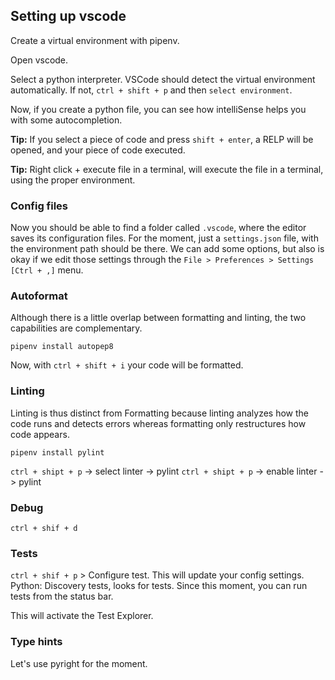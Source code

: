 ## Setting up vscode

Create a virtual environment with pipenv.

Open vscode.

Select a python interpreter. VSCode should detect the virtual environment automatically. If not, `ctrl + shift + p` and then `select environment`.

Now, if you create a python file, you can see how intelliSense helps you with some autocompletion.

**Tip:** If you select a piece of code and press `shift + enter`, a RELP will be opened, and your piece of code executed.

**Tip:** Right click + execute file in a terminal, will execute the file in a terminal, using the proper environment.

### Config files

Now you should be able to find a folder called `.vscode`, where the editor saves its configuration files. For the moment, just a `settings.json` file, with the environment path should be there. We can add some options, but also is okay if we edit those settings through the `File > Preferences > Settings [Ctrl + ,]` menu.

### Autoformat

Although there is a little overlap between formatting and linting, the two capabilities are complementary.

```
pipenv install autopep8
```

Now, with `ctrl + shift + i` your code will be formatted.

### Linting

Linting is thus distinct from Formatting because linting analyzes how the code runs and detects errors whereas formatting only restructures how code appears.

```
pipenv install pylint
```

`ctrl + shipt + p` -> select linter -> pylint
`ctrl + shipt + p` -> enable linter -> pylint


### Debug

```
ctrl + shif + d
```

### Tests

`ctrl + shif + p` > Configure test. This will update your config settings. Python: Discovery tests, looks for tests. Since this moment, you can run tests from the status bar.

This will activate the Test Explorer.

### Type hints

Let's use pyright for the moment.